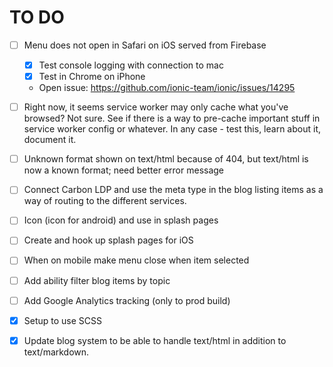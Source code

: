 # TO DO

- [ ] Menu does not open in Safari on iOS served from Firebase
  - [X] Test console logging with connection to mac
  - [X] Test in Chrome on iPhone
  - Open issue: https://github.com/ionic-team/ionic/issues/14295
  
- [ ] Right now, it seems service worker may only cache what you've browsed? Not sure. See if there is a way 
to pre-cache important stuff in service worker config or whatever. In any case - test this, learn about it,
document it.
- [ ] Unknown format shown on text/html because of 404, but text/html is now a known format; need better error message
- [ ] Connect Carbon LDP and use the meta type in the blog listing items as a way of routing to the different services.
- [ ] Icon (icon for android) and use in splash pages
- [ ] Create and hook up splash pages for iOS
- [ ] When on mobile make menu close when item selected
- [ ] Add ability filter blog items by topic
- [ ] Add Google Analytics tracking (only to prod build)
- [X] Setup to use SCSS
- [X] Update blog system to be able to handle text/html in addition to text/markdown.

